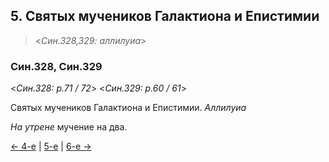 
## 5. Святых мучеников Галактиона и Епистимии 

> <*Син.328,329: аллилуиа*>

### Син.328, Син.329

<*Син.328: p.71 / 72*>
<*Син.329: p.60 / 61*>

Святых мучеников Галактиона и Епистимии. *Аллилуиа*

*На утрене* мучение на два.

[← 4-е](11_04_SAB.ru.md) | [5-е](README.md#5-й) | [6-е →](11_06_SAB.ru.md)
